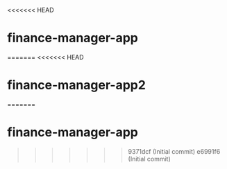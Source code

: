 <<<<<<< HEAD
# finance-manager-app
=======
<<<<<<< HEAD
# finance-manager-app2
=======
# finance-manager-app
>>>>>>> 9371dcf (Initial commit)
>>>>>>> e6991f6 (Initial commit)
